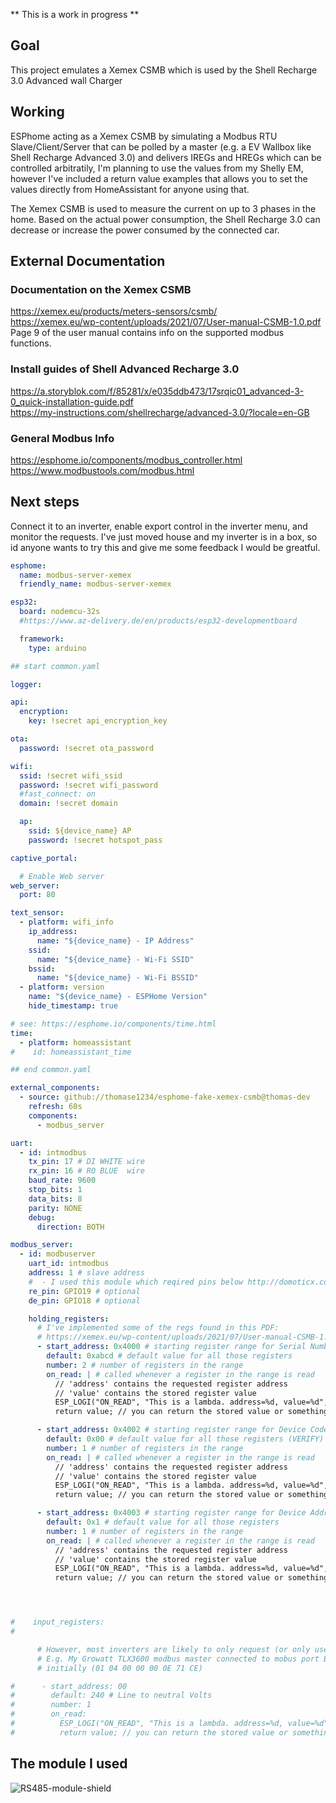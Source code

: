 ** This is a work in progress **

## Goal

This project emulates a Xemex CSMB which is used by the Shell Recharge 3.0 Advanced wall Charger

## Working

ESPhome acting as a Xemex CSMB by simulating a Modbus RTU Slave/Client/Server that can be polled by a master (e.g. a EV Wallbox like Shell Recharge Advanced 3.0) and delivers IREGs and HREGs which can be controlled arbitratily, I'm planning to use the values from my Shelly EM, however I've included a return value examples that allows you to set the values directly from HomeAssistant for anyone using that.

The Xemex CSMB is used to measure the current on up to 3 phases in the home. Based on the actual power consumption, the Shell Recharge 3.0 can decrease or increase the power consumed by the connected car.

## External Documentation

### Documentation on the Xemex CSMB

https://xemex.eu/products/meters-sensors/csmb/  
https://xemex.eu/wp-content/uploads/2021/07/User-manual-CSMB-1.0.pdf  
Page 9 of the user manual contains info on the supported modbus functions.

### Install guides of Shell Advanced Recharge 3.0

https://a.storyblok.com/f/85281/x/e035ddb473/17srqic01_advanced-3-0_quick-installation-guide.pdf  
https://my-instructions.com/shellrecharge/advanced-3.0/?locale=en-GB

### General Modbus Info

https://esphome.io/components/modbus_controller.html  
https://www.modbustools.com/modbus.html

## Next steps

Connect it to an inverter, enable export control in the inverter menu, and monitor the requests. I've just moved house and my inverter is in a box, so id anyone wants to try this and give me some feedback I would be greatful.

```yaml
esphome:
  name: modbus-server-xemex
  friendly_name: modbus-server-xemex

esp32:
  board: nodemcu-32s
  #https://www.az-delivery.de/en/products/esp32-developmentboard

  framework:
    type: arduino

## start common.yaml

logger:

api:
  encryption:
    key: !secret api_encryption_key

ota:
  password: !secret ota_password

wifi:
  ssid: !secret wifi_ssid
  password: !secret wifi_password
  #fast_connect: on
  domain: !secret domain

  ap:
    ssid: ${device_name} AP
    password: !secret hotspot_pass

captive_portal:

  # Enable Web server
web_server:
  port: 80

text_sensor:
  - platform: wifi_info
    ip_address:
      name: "${device_name} - IP Address"
    ssid:
      name: "${device_name} - Wi-Fi SSID"
    bssid:
      name: "${device_name} - Wi-Fi BSSID"
  - platform: version
    name: "${device_name} - ESPHome Version"
    hide_timestamp: true

# see: https://esphome.io/components/time.html
time:
  - platform: homeassistant
#    id: homeassistant_time

## end common.yaml

external_components:
  - source: github://thomase1234/esphome-fake-xemex-csmb@thomas-dev
    refresh: 60s
    components:
      - modbus_server

uart:
  - id: intmodbus
    tx_pin: 17 # DI WHITE wire
    rx_pin: 16 # RO BLUE  wire
    baud_rate: 9600
    stop_bits: 1
    data_bits: 8
    parity: NONE
    debug:
      direction: BOTH

modbus_server:
  - id: modbuserver
    uart_id: intmodbus
    address: 1 # slave address
    #  - I used this module which reqired pins below http://domoticx.com/wp-content/uploads/2018/01/RS485-module-shield.jpg
    re_pin: GPIO19 # optional
    de_pin: GPIO18 # optional

    holding_registers:
      # I've implemented some of the regs found in this PDF:
      # https://xemex.eu/wp-content/uploads/2021/07/User-manual-CSMB-1.0.pdf
      - start_address: 0x4000 # starting register range for Serial Number
        default: 0xabcd # default value for all those registers
        number: 2 # number of registers in the range
        on_read: | # called whenever a register in the range is read
          // 'address' contains the requested register address
          // 'value' contains the stored register value
          ESP_LOGI("ON_READ", "This is a lambda. address=%d, value=%d", address, value);
          return value; // you can return the stored value or something else.

      - start_address: 0x4002 # starting register range for Device Code
        default: 0x00 # default value for all those registers (VERIFY)
        number: 1 # number of registers in the range
        on_read: | # called whenever a register in the range is read
          // 'address' contains the requested register address
          // 'value' contains the stored register value
          ESP_LOGI("ON_READ", "This is a lambda. address=%d, value=%d", address, value);
          return value; // you can return the stored value or something else.

      - start_address: 0x4003 # starting register range for Device Address
        default: 0x1 # default value for all those registers
        number: 1 # number of registers in the range
        on_read: | # called whenever a register in the range is read
          // 'address' contains the requested register address
          // 'value' contains the stored register value
          ESP_LOGI("ON_READ", "This is a lambda. address=%d, value=%d", address, value);
          return value; // you can return the stored value or something else.




#    input_registers:
# 

      # However, most inverters are likely to only request (or only use) certain values.
      # E.g. My Growatt TLX3600 modbus master connected to mobus port B, requests first 14 regs
      # initially (01 04 00 00 00 0E 71 CE)

#      - start_address: 00
#        default: 240 # Line to neutral Volts
#        number: 1
#        on_read:
#          ESP_LOGI("ON_READ", "This is a lambda. address=%d, value=%d", address, value);
#          return value; // you can return the stored value or something else.
```

## The module I used

![RS485-module-shield](https://user-images.githubusercontent.com/6509533/230406441-bd38df26-a72c-4a37-88c1-631ec2d2cfe7.jpg)

